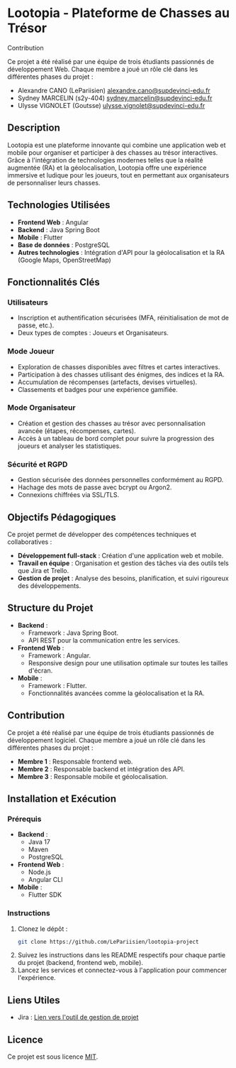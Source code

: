 # Lootopia - Plateforme de Chasses au Trésor

Contribution

Ce projet a été réalisé par une équipe de trois étudiants passionnés de développement Web. Chaque membre a joué un rôle clé dans les différentes phases du projet :

- Alexandre CANO (LePariisien) <alexandre.cano@supdevinci-edu.fr>
- Sydney MARCELIN (s2y-404) <sydney.marcelin@supdevinci-edu.fr>
- Ulysse VIGNOLET (Goutsse) <ulysse.vignolet@supdevinci-edu.fr>

## Description
Lootopia est une plateforme innovante qui combine une application web et mobile pour organiser et participer à des chasses au trésor interactives. Grâce à l'intégration de technologies modernes telles que la réalité augmentée (RA) et la géolocalisation, Lootopia offre une expérience immersive et ludique pour les joueurs, tout en permettant aux organisateurs de personnaliser leurs chasses.

## Technologies Utilisées
- **Frontend Web** : Angular
- **Backend** : Java Spring Boot
- **Mobile** : Flutter
- **Base de données** : PostgreSQL
- **Autres technologies** : Intégration d'API pour la géolocalisation et la RA (Google Maps, OpenStreetMap)

## Fonctionnalités Clés
### Utilisateurs
- Inscription et authentification sécurisées (MFA, réinitialisation de mot de passe, etc.).
- Deux types de comptes : Joueurs et Organisateurs.

### Mode Joueur
- Exploration de chasses disponibles avec filtres et cartes interactives.
- Participation à des chasses utilisant des énigmes, des indices et la RA.
- Accumulation de récompenses (artefacts, devises virtuelles).
- Classements et badges pour une expérience gamifiée.

### Mode Organisateur
- Création et gestion des chasses au trésor avec personnalisation avancée (étapes, récompenses, cartes).
- Accès à un tableau de bord complet pour suivre la progression des joueurs et analyser les statistiques.

### Sécurité et RGPD
- Gestion sécurisée des données personnelles conformément au RGPD.
- Hachage des mots de passe avec bcrypt ou Argon2.
- Connexions chiffrées via SSL/TLS.

## Objectifs Pédagogiques
Ce projet permet de développer des compétences techniques et collaboratives :
- **Développement full-stack** : Création d'une application web et mobile.
- **Travail en équipe** : Organisation et gestion des tâches via des outils tels que Jira et Trello.
- **Gestion de projet** : Analyse des besoins, planification, et suivi rigoureux des développements.

## Structure du Projet
- **Backend** :
  - Framework : Java Spring Boot.
  - API REST pour la communication entre les services.
- **Frontend Web** :
  - Framework : Angular.
  - Responsive design pour une utilisation optimale sur toutes les tailles d'écran.
- **Mobile** :
  - Framework : Flutter.
  - Fonctionnalités avancées comme la géolocalisation et la RA.

## Contribution
Ce projet a été réalisé par une équipe de trois étudiants passionnés de développement logiciel. Chaque membre a joué un rôle clé dans les différentes phases du projet :
- **Membre 1** : Responsable frontend web.
- **Membre 2** : Responsable backend et intégration des API.
- **Membre 3** : Responsable mobile et géolocalisation.

## Installation et Exécution
### Prérequis
- **Backend** :
  - Java 17
  - Maven
  - PostgreSQL
- **Frontend Web** :
  - Node.js
  - Angular CLI
- **Mobile** :
  - Flutter SDK

### Instructions
1. Clonez le dépôt :
   ```bash
   git clone https://github.com/LePariisien/lootopia-project
   ```
2. Suivez les instructions dans les README respectifs pour chaque partie du projet (backend, frontend web, mobile).
3. Lancez les services et connectez-vous à l'application pour commencer l'expérience.

## Liens Utiles
- Jira : [Lien vers l'outil de gestion de projet](#)

## Licence
Ce projet est sous licence [MIT](LICENSE).

